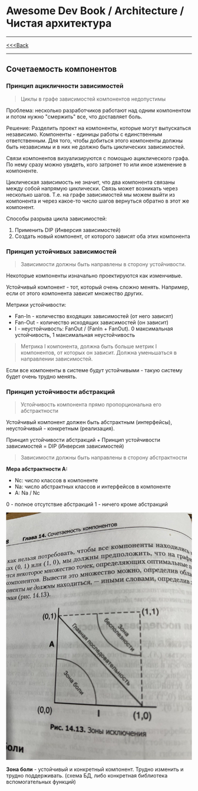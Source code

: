# Awesome Dev Book / Architecture / Чистая архитектура

***
[<<<Back](./INDEX.md)
***

## Сочетаемость компонентов

### Принцип ацикличности зависимостей

> Циклы в графе зависимостей компонентов недопустимы

Проблема: несколько разработчиков работают над одним компонентом и потом нужно "смержить" все, что доставляет боль.

Решение: Разделить проект на компоненты, которые могут выпускаться независимо. Компоненты - единицы работы с единственным ответственным.
Для того, чтобы добиться этого компоненты должны быть независимы и в них не должно быть циклических зависимостей. 

Связи компонентов визуализируются с помощью ациклического графа. По нему сразу можно увидеть, кого затронет то или иное изменение в компоненте.

Циклическая зависимость не значит, что два компонента связаны между собой напрямую циклически. Связь может возникать через несколько шагов.
Т.е. на графе зависимостей мы можем выйти из компонента и через какое-то число шагов вернуться обратно в этот же компонент.

Способы разрыва цикла зависимостей:

1. Применить DIP (Инверсия зависимостей)
2. Создать новый компонент, от которого зависят оба этих компонента

### Принцип устойчивых зависимостей

> Зависимости должны быть направлены в сторону устойчивости.

Некоторые компоненты изначально проектируются как изменчивые. 

Устойчивый компонент - тот, который очень сложно менять. Например, если от этого компонента зависит множество других.

Метрики устойчивости:

- Fan-In - количество входящих зависимостей (от него зависят)
- Fan-Out - количество исходящих зависимостей (он зависит)
- I - неустойчивость: FanOut / (FanIn + FanOut). 0 максимальная устойчивость, 1 максимальная неустойчивость

> Метрика I компонента, должна быть больше метрик I компонентов, от которых он зависит. Должна уменьшаться в направлении зависимостей.

Если все компоненты в системе будут устойчивыми - такую систему будет очень трудно менять.

### Принцип устойчивости абстракций

> Устойчивость компонента прямо пропорциональна его абстрактности

Устойчивый компонент должен быть абстрактным (интерфейсы), неустойчивый - конкретным (реализация).

Принцип устойчивости абстракций + Принцип устойчивости зависимостей = DIP (Инверсия зависимостей)

> Зависимости должны быть направлены в сторону абстрактности

**Мера абстрактности A:**

- Nc: число классов в компоненте
- Na: число абстрактных классов и интерфейсов в компоненте
- A: Na / Nc

0 - полное отсутствие абстракций
1 - ничего кроме абстракций

![](./images/0001_ai_relatin.jpg)

**Зона боли** - устойчивый и конкретный компонент. Трудно изменить и трудно поддерживать. (схема БД, либо конкретная библиотека вспомогательных функций)

